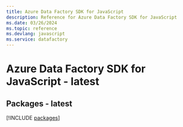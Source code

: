 ```yaml
---
title: Azure Data Factory SDK for JavaScript
description: Reference for Azure Data Factory SDK for JavaScript
ms.date: 03/26/2024
ms.topic: reference
ms.devlang: javascript
ms.service: datafactory
---
```

# Azure Data Factory SDK for JavaScript - latest
## Packages - latest
[!INCLUDE [packages](data-factory-index.md)]